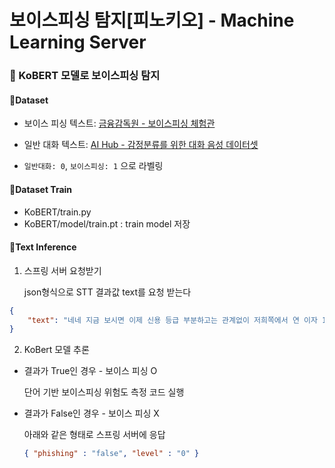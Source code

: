 # 보이스피싱 탐지[피노키오] - Machine Learning Server

<h3>🧸 KoBERT 모델로 보이스피싱 탐지</h3>

<h4>📍Dataset</h4>

- 보이스 피싱 텍스트: [금융감독원 - 보이스피싱 체험관](https://www.fss.or.kr/fss/bbs/B0000203/list.do?menuNo=200686)

- 일반 대화 텍스트: [AI Hub - 감정분류를 위한 대화 음성 데이터셋](https://aihub.or.kr/aihubdata/data/view.do?currMenu=115&topMenu=100&dataSetSn=263)

- `일반대화: 0`, `보이스피싱: 1` 으로 라벨링


<h4>📍Dataset Train</h4>

- KoBERT/train.py
- KoBERT/model/train.pt : train model 저장

<h4>📍Text Inference</h4>

1. 스프링 서버 요청받기

   json형식으로 STT 결과값 text를 요청 받는다
 
```json
{
    "text": "네네 지금 보시면 이제 신용 등급 부분하고는 관계없이 저희쪽에서 연 이자 10프로 이하대에 저금리 대안상품으로 바꿔드림론 이런 상품으로 정부지원상품으로 지원차 연락을 좀 드린거고 현재 이용중이신 고금리건 어디어디 이용중이시죠"
}
```

2. KoBert 모델 추론

- 결과가 True인 경우 - 보이스 피싱 O

  단어 기반 보이스피싱 위험도 측정 코드 실행

- 결과가 False인 경우 - 보이스 피싱 X

  아래와 같은 형태로 스프링 서버에 응답
  
  ```json
  { "phishing" : "false", "level" : "0" }
  ```

